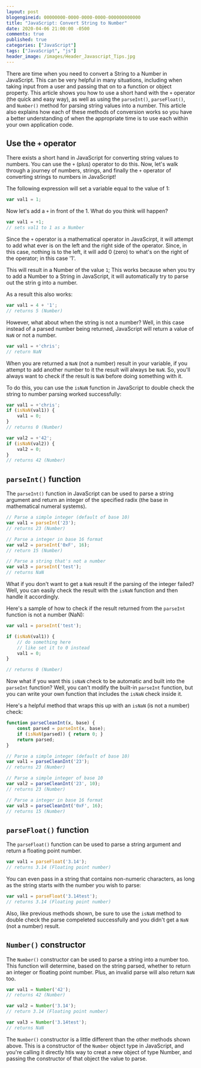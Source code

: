 ```yaml
---
layout: post
blogengineid: 00000000-0000-0000-0000-000000000000
title: "JavaScript: Convert String to Number"
date: 2020-04-06 21:00:00 -0500
comments: true
published: true
categories: ["JavaScript"]
tags: ["JavaScript", "js"]
header_image: /images/Header_Javascript_Tips.jpg
---
```


There are time when you need to convert a String to a Number in JavaScript. This can be very helpful in many situations, including when taking input from a user and passing that on to a function or object property. This article shows you how to use a short hand with the `+` operator (the quick and easy way), as well as using the `parseInt()`, `parseFloat()`, and `Number()` method for parsing string values into a number. This article also explains how each of these methods of conversion works so you have a better understanding of when the appropriate time is to use each within your own application code.

## Use the `+` operator

There exists a short hand in JavaScript for converting string values to numbers. You can use the `+` (plus) operator to do this. Now, let's walk through a journey of numbers, strings, and finally the `+` operator of converting strings to numbers in JavaScript!

The following expression will set a variable equal to the value of 1:

```javascript
var val1 = 1;
```

Now let's add a `+` in front of the 1. What do you think will happen?

```javascript
var val1 = +1;
// sets val1 to 1 as a Number
```

Since the `+` operator is a mathematical operator in JavaScirpt, it will attempt to add what ever is on the left and the right side of the operator. Since, in this case, nothing is to the left, it will add 0 (zero) to what's on the right of the operator; in this case '1'.

This will result in a Number of the value `1`; This works because when you try to add a Number to a String in JavaScript, it will automatically try to parse out the strin g into a number.

As a result this also works:

```javascript
var val1 = 4 + '1';
// returns 5 (Number)
```

However, what about when the string is not a number? Well, in this case instead of a parsed number being returned, JavaScript will return a value of `NaN` or not a number.

```javascript
var val1 = +'chris';
// return NaN
```

When you are returned a `NaN` (not a number) result in your variable, if you attempt to add another number to it the result will always be `NaN`. So, you'll always want to check if the result is `NaN` before doing something with it.

To do this, you can use the `isNaN` function in JavaScript to double check the string to number parsing worked successfully:

```javascript
var val1 = +'chris';
if (isNaN(val1)) {
    val1 = 0;
}
// returns 0 (Number)

var val2 = +'42';
if (isNaN(val2)) {
    val2 = 0;
}
// returns 42 (Number)
```

## `parseInt()` function

The `parseInt()` function in JavaScript can be used to parse a string argument and return an integer of the specified radix (the base in mathematical numeral systems).

```javascript
// Parse a simple integer (default of base 10)
var val1 = parseInt('23');
// returns 23 (Number)

// Parse a integer in base 16 format
var val2 = parseInt('0xF', 16);
// return 15 (Number)

// Parse a string that's not a number
var val3 = parseInt('test');
// returns NaN
```

What if you don't want to get a `NaN` result if the parsing of the integer failed? Well, you can easily check the result with the `isNaN` function and then handle it accordingly.

Here's a sample of how to check if the result returned from the `parseInt` function is not a number (NaN):

```javascript
var val1 = parseInt('test');

if (isNaN(val1)) {
    // do something here
    // like set it to 0 instead
    val1 = 0;
}

// returns 0 (Number)
```

Now what if you want this `isNaN` check to be automatic and built into the `parseInt` function? Well, you can't modify the built-in `parseInt` function, but you can write your own function that includes the `isNaN` check inside it.

Here's a helpful method that wraps this up with an `isNaN` (is not a number) check:

```javascript
function parseCleanInt(x, base) {
    const parsed = parseInt(x, base);
    if (isNaN(parsed)) { return 0; }
    return parsed;
}

// Parse a simple integer (default of base 10)
var val1 = parseCleanInt('23');
// returns 23 (Number)

// Parse a simple integer of base 10
var val2 = parseCleanInt('23', 10);
// returns 23 (Number)

// Parse a integer in base 16 format
var val3 = parseCleanInt('0xF', 16);
// returns 15 (Number)
```

## `parseFloat()` function

The `parseFloat()` function can be used to parse a string argument and return a floating point number.

```javascript
var val1 = parseFloat('3.14');
// returns 3.14 (Floating point number)
```

You can even pass in a string that contains non-numeric characters, as long as the string starts with the number you wish to parse:

```javascript
var val1 = parseFloat('3.14test');
// returns 3.14 (Floating point number)
```

Also, like previous methods shown, be sure to use the `isNaN` method to double check the parse compeleted successfully and you didn't get a `NaN` (not a number) result.

## `Number()` constructor

The `Number()` constructor can be used to parse a string into a number too. This function will determine, based on the string parsed, whether to return an integer or floating point number. Plus, an invalid parse will also return `NaN` too.

```javascript
var val1 = Number('42');
// returns 42 (Number)

var val2 = Number('3.14');
// return 3.14 (Floating point number)

var val3 = Number('3.14test');
// returns NaN
```

The `Number()` constructor is a little different than the other methods shown above. This is a constructor of the `Number` object type in JavaScript, and you're calling it directly htis way to creat a new object of type Number, and passing the constructor of that object the value to parse.
